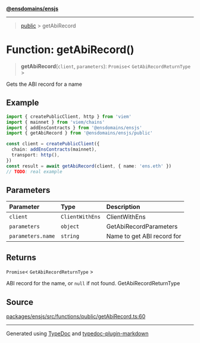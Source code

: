 [**@ensdomains/ensjs**](../README.md)

---

> [public](README.md) > getAbiRecord

# Function: getAbiRecord()

> **getAbiRecord**(`client`, `parameters`): `Promise`\< `GetAbiRecordReturnType` \>

Gets the ABI record for a name

## Example

```ts
import { createPublicClient, http } from 'viem'
import { mainnet } from 'viem/chains'
import { addEnsContracts } from '@ensdomains/ensjs'
import { getAbiRecord } from '@ensdomains/ensjs/public'

const client = createPublicClient({
  chain: addEnsContracts(mainnet),
  transport: http(),
})
const result = await getAbiRecord(client, { name: 'ens.eth' })
// TODO: real example
```

## Parameters

| Parameter         | Type            | Description                |
| :---------------- | :-------------- | :------------------------- |
| `client`          | `ClientWithEns` | ClientWithEns              |
| `parameters`      | `object`        | GetAbiRecordParameters     |
| `parameters.name` | `string`        | Name to get ABI record for |

## Returns

`Promise`\< `GetAbiRecordReturnType` \>

ABI record for the name, or `null` if not found. GetAbiRecordReturnType

## Source

[packages/ensjs/src/functions/public/getAbiRecord.ts:60](https://github.com/ensdomains/ensjs-v3/blob/1b90b888/packages/ensjs/src/functions/public/getAbiRecord.ts#L60)

---

Generated using [TypeDoc](https://typedoc.org/) and [typedoc-plugin-markdown](https://www.npmjs.com/package/typedoc-plugin-markdown)
